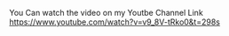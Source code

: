 You Can watch the video on my Youtbe Channel
Link
https://www.youtube.com/watch?v=v9_8V-tRko0&t=298s
